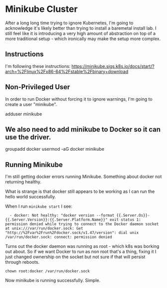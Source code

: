 # Minikube Cluster

After a long long time trying to ignore Kubernetes, I'm going
to acknowledge it's likely better than trying to install a
baremetal install lab. I still feel like it is introducing a
very high amount of abstraction on top of a more traditional
setup - which ironically may make the setup more complex.

## Instructions

I'm following these instructions:
https://minikube.sigs.k8s.io/docs/start/?arch=%2Flinux%2Fx86-64%2Fstable%2Fbinary+download

## Non-Privileged User

In order to run Docker without forcing it to ignore warnings, I'm going to create a user
"minikube".

adduser minikube

## We also need to add minikube to Docker so it can use the driver.
groupadd docker
usermod -aG docker minikube

## Running Minikube
I'm still getting docker errors running Minikube. Something about docker not returning healthy.

What is strange is that docker still appears to be working as I can run the hello world successfully.

When I run `minikube start` I see:

```
  - docker: Not healthy: "docker version --format {{.Server.Os}}-{{.Server.Version}}:{{.Server.Platform.Name}}" exit status 1: permission denied while trying to connect to the Docker daemon socket at unix:///var/run/docker.sock: Get "http://%2Fvar%2Frun%2Fdocker.sock/v1.47/version": dial unix /var/run/docker.sock: connect: permission denied
```

Turns out the docker daemon was running as root - which k8s was borking out about. So if we want Docker to run as non root that's a thing, fixing it I just changed ownership on the socket but not sure if that will persist through reboots.

```
chown root:docker /var/run/docker.sock
```

Now minikube is running successfully. Simple.
